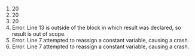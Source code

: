 1) 20
2) 20
3) 20
4) Error. Line 13 is outside of the block in which result was declared, so result is out of scope.
5) Error. Line 7 attempted to reassign a constant variable, causing a crash.
6) Error. Line 7 attempted to reassign a constant variable, causing a crash.